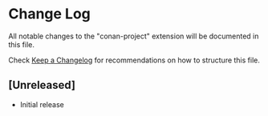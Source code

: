 # Change Log

All notable changes to the "conan-project" extension will be documented in this file.

Check [Keep a Changelog](http://keepachangelog.com/) for recommendations on how to structure this file.

## [Unreleased]

- Initial release